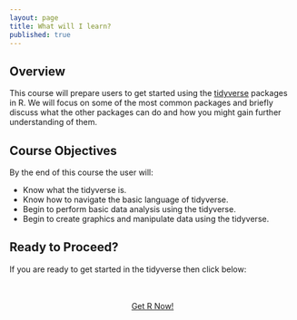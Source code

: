 ```yaml
---
layout: page
title: What will I learn?
published: true
---
```




## Overview

This course will prepare users to get started using the [tidyverse](https://tidyverse.org) packages in R. We will focus on some of the most common packages and briefly discuss what the other packages can do and how you might gain further understanding of them.

## Course Objectives

By the end of this course the user will:

- Know what the tidyverse is. 
- Know how to navigate the basic language of tidyverse.
- Begin to perform basic data analysis using the tidyverse.
- Begin to create graphics and manipulate data using the tidyverse. 

## Ready to Proceed?

If you are ready to get started in the tidyverse then click below:

<br>
<br>
<center>
<a class="btn btn-intro btn-lg" href="https://sdsu-dss-2019.github.io/getr">Get R Now!</a>
</center>
<br>
<br>
